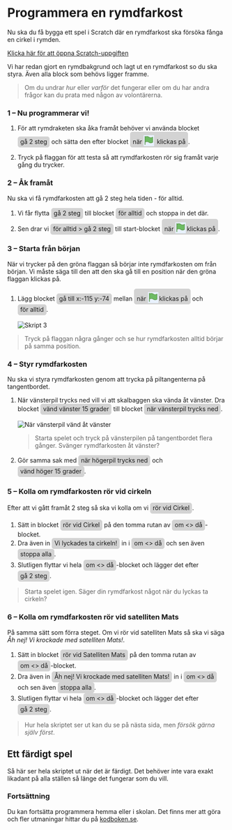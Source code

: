 <style> span.sb {
    border: 1px solid lightgray;
    border-radius: 5px;
    background: lightgray;
    padding: 2px 5px 4px 5px;
    font-style: normal;
    display: inline-block;
  } span.sb img {
    position: relative;
    width: 24px;
    height: 25px;
    margin: 0 2px 0 0 !important;
    top: 5px;
  }</style>

# Programmera en rymdfarkost

Nu ska du få bygga ett spel i Scratch där en rymdfarkost ska försöka fånga en cirkel i rymden.


<a href="https://scratch.mit.edu/projects/299972562/editor/" target="_blank">Klicka här för att öppna Scratch-uppgiften</a>

Vi har redan gjort en rymdbakgrund och lagt ut en rymdfarkost so du ska styra. Även alla block som behövs ligger framme.

> Om du undrar _hur_ eller _varför_ det fungerar eller om du har andra frågor kan du prata med någon av volontärerna.


### 1 – Nu programmerar vi!

1. För att rymdraketen ska åka framåt behöver vi använda blocket <span class="sb">gå 2 steg</span> och sätta den efter blocket <span class="sb">när ![flagga](flagga.png) klickas på</span>.

2. Tryck på flaggan för att testa så att rymdfarkosten rör sig framåt varje gång du trycker.

### 2 – Åk framåt

Nu ska vi få rymdfarkosten att gå 2 steg hela tiden - för alltid.

1. Vi får flytta <span class="sb">gå 2 steg</span> till blocket <span class="sb">för alltid</span> och stoppa in det där.
2. Sen drar vi <span class="sb">för alltid > gå 2 steg</span> till start-blocket <span class="sb">när ![flagga](flagga.png)klickas på</span>.

### 3 – Starta från början

När vi trycker på den gröna flaggan så börjar inte rymdfarkosten om från början. Vi måste säga till den att den ska gå till en position när den gröna flaggan klickas på.

1. Lägg blocket <span class="sb">gå till x:-115 y:-74</span> mellan <span class="sb">när ![flagga](flagga.png)klickas på</span> och <span class="sb">för alltid</span>.

    ![Skript 3](skript-03.png)

> Tryck på flaggan några gånger och se hur rymdfarkosten alltid börjar på samma position.

### 4 – Styr rymdfarkosten

Nu ska vi styra rymdfarkosten genom att trycka på piltangenterna på tangentbordet.

1. När vänsterpil trycks ned vill vi att skalbaggen ska vända åt vänster. Dra blocket <span class="sb">vänd vänster 15 grader</span> till blocket <span class="sb">när vänsterpil trycks ned</span>.

    ![När vänsterpil vänd åt vänster](skript-04a.png)

    > Starta spelet och tryck på vänsterpilen på tangentbordet flera gånger. Svänger rymdfarkosten åt vänster?

2. Gör samma sak med <span class="sb">när högerpil trycks ned</span> och <span class="sb">vänd höger 15 grader</span>.

### 5 – Kolla om rymdfarkosten rör vid cirkeln

Efter att vi gått framåt 2 steg så ska vi kolla om vi <span class="sb">rör vid Cirkel</span>.

1. Sätt in blocket <span class="sb">rör vid Cirkel</span> på den tomma rutan av <span class="sb">om <> då</span>-blocket.  
2. Dra även in <span class="sb">Vi lyckades ta cirkeln!</span> in i <span class="sb">om <> då</span> och sen även <span class="sb">stoppa alla</span>.  
3. Slutligen flyttar vi hela <span class="sb">om <> då</span>-blocket och lägger det efter <span class="sb">gå 2 steg</span>.

> Starta spelet igen. Säger din rymdfarkost något när du lyckas ta cirkeln?

### 6 – Kolla om rymdfarkosten rör vid satelliten Mats

På samma sätt som förra steget. Om vi rör vid satelliten Mats så ska vi säga _Åh nej! Vi krockade med satelliten Mats!_.

1. Sätt in blocket <span class="sb">rör vid Satelliten Mats</span> på den tomma rutan av <span class="sb">om <> då</span>-blocket.  
2. Dra även in <span class="sb">Åh nej! Vi krockade med satelliten Mats!</span> in i <span class="sb">om <> då</span> och sen även <span class="sb">stoppa alla</span>.  
3. Slutligen flyttar vi hela <span class="sb">om <> då</span>-blocket och lägger det efter <span class="sb">gå 2 steg</span>.

> Hur hela skriptet ser ut kan du se på nästa sida, men _försök gärna själv först_.

## Ett färdigt spel

Så här ser hela skriptet ut när det är färdigt. Det behöver inte vara exakt likadant på alla ställen så länge det fungerar som du vill.

### Fortsättning

Du kan fortsätta programmera hemma eller i skolan. Det finns mer att göra och fler utmaningar hittar du på [kodboken.se](https://kodboken.se).
